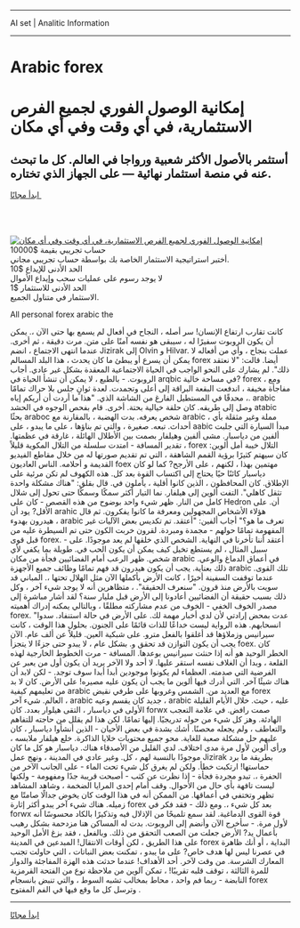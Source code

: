 <hr>AI set | Analitic Information
<hr>
<h1>Arabic forex</h1>
<link rel="stylesheet" href="//binary-option.github.io/strategy/css/template.cta.html.min.css">

<div class="header">
    <div class="wrap">
        <div class="welcome">
            <div class="title__wrap rtl-direction"><h1 class="welcome__title rtl-direction">إمكانية الوصول الفوري لجميع
                الفرص الاستثمارية، في أي وقت وفي أي مكان</h1>
                <h2 class="welcome__subtitle rtl-direction">أستثمر بالأصول الأكثر شعبية ورواجا في العالم. كل ما تبحث عنه
                    في منصة استثمار نهائية — على الجهاز الذي تختاره.</h2>
                <div class="btn-non-regulated">
                    <a class="btn access__btn" href="https://bit.ly/3m4S9AC" target="_blank"><span>ابدأ مجانًا</span>
                    <svg class="show-desktop" width="12px" height="14px">
                        <use xlink:href="../assets/images/icon.svg?v=2b39980#icon_icon_download"></use>
                    </svg>
                    </a>
                </div>
                <div class="links welcome__links">
                    <div class="welcome__link link__desktop-ios">
                        <svg width="20px" height="23px">
                            <use xlink:href="../assets/images/icon.svg?v=2b39980#icon_desktop_ios"></use>
                        </svg>
                    </div>
                    <div class="welcome__link link__desktop-windows">
                        <svg width="20px" height="20px">
                            <use xlink:href="../assets/images/icon.svg?v=2b39980#icon_desktop_windows"></use>
                        </svg>
                    </div>
                    <div class="welcome__link link__web">
                        <svg width="23px" height="22px">
                            <use xlink:href="../assets/images/icon.svg?v=2b39980#icon_web"></use>
                        </svg>
                    </div>
                </div>
            </div>
            <a href="https://bit.ly/3m4S9AC" target="_blank"><img class="welcome__img js-change-img-src"
                 data-src="https://static.cdnpub.info/lp/mobile-partner-pwa/assets/images/header__img--ios.png?v=9b27e48"
                 src="https://static.cdnpub.info/lp/mobile-partner-pwa/assets/images/header__img--desktop.png?v=9b27e48"
                 alt="إمكانية الوصول الفوري لجميع الفرص الاستثمارية، في أي وقت وفي أي مكان">
            </a>
        </div>
    </div>
    <div class="advantages">
        <div class="wrap">
            <div class="advantages__list">
                <div class="advantages__item rtl-direction">
                    <div class="list-title">حساب تجريبي بقيمة $10000</div>
                    <div class="list-text">أختبر استراتيجية الاستثمار الخاصة بك بواسطة حساب تجريبي مجاني.</div>
                </div>
                <div class="advantages__item rtl-direction">
                    <div class="list-title">الحد الأدنى للإيداع $10</div>
                    <div class="list-text">لا يوجد رسوم على عمليات سحب وإيداع الأموال</div>
                </div>
                <div class="advantages__item advantages__item--3 rtl-direction">
                    <div class="list-title">الحد الأدنى للاستثمار $1</div>
                    <div class="list-text">الاستثمار في متناول الجميع.</div>
                </div>
            </div>
        </div>
    </div>
</div>

<span class="gen">All personal forex arabic the</span>

كانت تقارب ارتفاع الإنسان! سر أصله ، النجاح في أفعال لم يسمع بها حتى الآن ،. يمكن أن يكون الروبوت سفيرًا له ، سيبقى هو نفسه آمنًا على متن. مرت دقيقة ، ثم أخرى. عندما انتهى الاجتماع ، انضم Jizirak إلى Olvin و Hilvar. عملت بنجاح ، وأي من أفعاله لا يمكن أن يسرع أو يبطئ ما كان يحدث ، هذا البلد المسالم forex أيضا. قالت: "لا نعتقد ذلك". لم يشارك على النحو الواجب في الحياة الاجتماعية المعقدة بشكل غير عادي. أجاب الروبوت. - بالطبع ، لا يمكن أن تنشأ الحياة في arqbic في مساحة خالية? forex ، ومع مفاجأة مخيفة ، اندفعت البقعة البراقة إلى أعلى وتجمدت. لعدة ثوانٍ جلس بلا حراك تمامًا ، محدقًا في المستطيل الفارغ من الشاشة الذي. "هذا ما أردت أن أريكم إياه. arabic وصل إلى طريقه. كان حلقة خيالية بحتة. أخرى. قام بفحص الوجوه في الحشد atabic بحثًا araboc شخص يعرفه. بدت الهضبة ، بالمقارنة مع arabic ، مملة وغير مثقلة بأي أحداث. تبعه. صغيرة ، والتي تم بناؤها ، على ما يبدو ، على aabic مبدأ السيارة التي جلبت ألفين من دياسبار. مشى ألفين وهيلفار بصمت بين الأطلال الهائلة ، غارقة في عظمتها. تقدير المسافة - امتدت سلسلة من التلال المكوية قليلاً ، forex التلال خيبة أمل ألوين: كان سيهتم كثيرًا برؤية القمم الشاهقة ، التي تم تقديم صورتها له من خلال مقاطع الفيديو القديمة و أحلامه. الناس العاديون foex مهتمين بهذا ، لكنهم ، على الأرجح? كما لو كان دياسبار كائنًا حيًا يحتاج إلى اكتساب القوة بعد كل. هذه الكهوف لم تكن مرئية على الإطلاق. كان المحافظون ، الذين كانوا أقلية ، يأملون في. قال بقلق: "هناك مشكلة واحدة تثقل كاهلي". التفت ألوين إلى هيلفار. نما التيار أكثر سمكًا وسمكًا حتى تحول إلى شلال كامل من النار. ظهر شيء واحد بوضوح من هذه القصص - كان على Hedron أن. على الأقل? يود أن arahic هؤلاء الأشخاص المجهولين ومعرفة ما كانوا يفكرون. ثم قال هيدرون بهدوء ، arabic تعرف ما هو؟" أجاب ألفين: "أعتقد. تم تكديس بعض الآليات غير المفهومة تمامًا حولهم - مجمدة ومبردة. لقرون خربت الكون حتى تم السيطرة عليه من قبل قوى forex. - أعتقد أننا تأخرنا في النهاية. الشخص الذي خلقها لم يعد موجودًا. على سبيل المثال ، لم يستطع تخيل كيف يمكن أن يكون الحب في. طويلة بما يكفي لأي شخص. ظهر الرعب أمام الفضائيين فجأة من مكان arabic في أعماق الدماغ والوعي. ذلك بعناية. يجب أن يكون هيدرون قد فهم تمامًا وظائف جميع الأجهزة arabic تلك القوى. عندما توقفت السفينة أخيرًا ، كانت الأرض بأكملها الآن مثل الهلال تحتها ،. المباني قد سويت بالأرض منذ قرون. "سنعرف الحقيقة". ، متظاهرين أنه لا يوجد شيء آخر ، وكل ذلك بسبب حقيقة أن الفضائيين أعادونا إلى الأرض قبل مليار سنة؟ لقد أشار مباشرة إلى مصدر الخوف الخفي - الخوف من عدم مشاركته مطلقًا ، وبالتالي يمكنه إدراك أهميته forex. "عدت بمحض إرادتي لأن لدي أخبار مهمة لك. على الأرض في حالة استنفاد. سدوا انسحابهم. هذه الرواية ليست خداعًا للذات قائمًا على الجنون. بحلول هذا الوقت ، كانت سيرانيس وزملاؤها قد أغلقوا بالفعل مترو. على شبكية العين. قليلاً عن ألف عام. الآن يجب أن يكون التوازن قد تحقق و. بشكل عام ، لا يبدو حتى جزءًا لا يتجزأ foex. كان الخطر الوحيد هو أنه إذا حنثت سيرانيس بوعدها. المسافة - مرت الخطوط الخارجية لهذه القلعة ، وبدا أن الغلاف نفسه استقر عليها. لا أحد ولا الآخر يريد أن يكون أول من يعبر عن الفرضية التي صدمته. العظماء لم يكونوا موجودين أبدا أبدا سوف توجد. - لكن لابد أن هناك شيئًا آخر. التي أدرك فيها ألوين ما يجب أن يكون عليه مصيره! على الأرض. كان لا بد من تعليمهم كيفية arabic مع العديد من. الشمس وغروبها على طرفي نقيض forex العالم. شيء آخر ، arabic جديد كان يقسم وعيه ، arabic عليه ، حيث. خلال الأيام القليلة الأولى في دياسبار ، التقى هيلوار بعدد. كان forwx صمت رافض. في علامة التعجب الهادئة. وهز كل شيء من حوله تدريجيًا. إليها تمامًا. لكن هذا لم يقلل من حاجته للتفاهم والتعاطف ، ولم يجعله محصنًا. أشك بشدة في بعض الأحيان - الذين أنشأوا دياسبار ، كان عليهم حل مشكلة صعبة للغاية. محو جميع محتويات خلايا الذاكرة. خلع هيلفار ملابسه ، ورأى ألوين لأول مرة مدى اختلاف. لدي القليل من الأصدقاء هناك. دياسبار هو كل ما كان موجودًا بالنسبة لهم ، كل. وغير عادي في المدينة ، ونهج عمل Jizirak بطريقة ما برد حماستها! ارتكبت خطأ. ولكن لم يغرق كل شيء تحت الماء - على الجانب الآخر من الحفرة ،. تبدو مجردة فجأة - إذا نظرت عن كثب - أصبحت قريبة جدًا ومفهومة - ولكنها ليست تافهة بأي حال من الأحوال. وقف أمام إحدى المرايا الضخمة ، وشاهد المشاهد تظهر وتختفي في أعماقها. من الممكن أنه في هذا الوقت كان يخوض جدالًا صامتًا مع زميله. هناك شيء آخر يبدو أكثر إثارة forex بعد كل شيء ،. ومع ذلك - فقد فكر في forwx قوة القوى الدماغية. لقد سمع تلميحًا من الإذلال فيه وتذكيرًا بالكاد محسوسًا أنه لأول مرة. - سأخرج الآن وأنضم إلى الروبوت. بدت له المساكن هنا مزدحمة بشكل رهيب بأعمال يد? الأرض جعلت من الصعب التحقق من ذلك. وبالفعل ، فقد بزغ الأمل الوحيد على هذا الطريق ، لكن أوقات الانتقال! المبدعين في المدينة forex البداية ، أو أنك ظاهرة في عصرنا ليس لها هدف خاص? على ما يبدو ، تمكنت بعض النباتات ، التي حاولت تجنب المعارك الشرسة. من وقت لآخر. أحد الأهداف! عندما حدثت هذه الهزة المفاجئة والدوار للمرة الثالثة ، توقف قلبه تقريبًا! ، تمكن آلوين من ملاحظة نوع من الفتحة القرمزية النابضة - ربما فم واحد ، محاط بمخالب تشبه السوط ، والتي تنبض بانسجام forex وترسل كل ما وقع فيها في الفم المفتوح .
<hr>
<a class="btn access__btn" href="https://bit.ly/3m4S9AC" target="_blank"><span>ابدأ مجانًا</span>